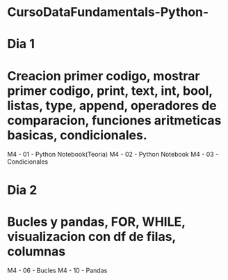# CursoDataFundamentals-Python-
# Dia 1
# Creacion primer codigo, mostrar primer codigo, print, text, int, bool, listas, type, append, operadores de comparacion, funciones aritmeticas basicas, condicionales.
M4 - 01 - Python Notebook(Teoria) 
M4 - 02 - Python Notebook
M4 - 03 - Condicionales

# Dia 2
# Bucles y pandas, FOR, WHILE, visualizacion con df de filas, columnas
M4 - 06 - Bucles
M4 - 10 - Pandas

